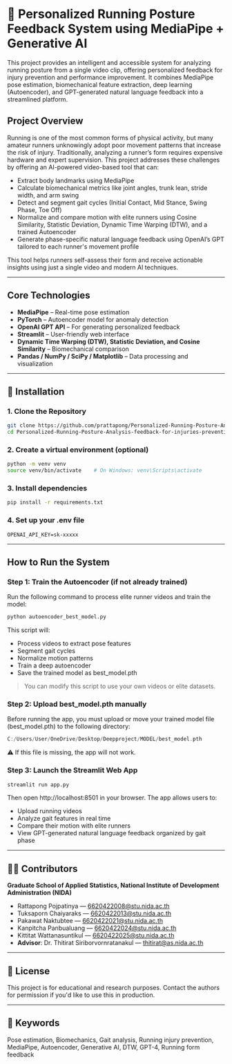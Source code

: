 
# 🏃 Personalized Running Posture Feedback System using MediaPipe + Generative AI

This project provides an intelligent and accessible system for analyzing running posture from a single video clip, offering personalized feedback for injury prevention and performance improvement. It combines MediaPipe pose estimation, biomechanical feature extraction, deep learning (Autoencoder), and GPT-generated natural language feedback into a streamlined platform.

## Project Overview

Running is one of the most common forms of physical activity, but many amateur runners unknowingly adopt poor movement patterns that increase the risk of injury. Traditionally, analyzing a runner’s form requires expensive hardware and expert supervision. This project addresses these challenges by offering an AI-powered video-based tool that can:

- Extract body landmarks using MediaPipe
- Calculate biomechanical metrics like joint angles, trunk lean, stride width, and arm swing
- Detect and segment gait cycles (Initial Contact, Mid Stance, Swing Phase, Toe Off)
- Normalize and compare motion with elite runners using Cosine Similarity, Statistic Deviation, Dynamic Time Warping (DTW), and a trained Autoencoder
- Generate phase-specific natural language feedback using OpenAI’s GPT tailored to each runner's movement profile

This tool helps runners self-assess their form and receive actionable insights using just a single video and modern AI techniques.

---

## Core Technologies

- **MediaPipe** – Real-time pose estimation
- **PyTorch** – Autoencoder model for anomaly detection
- **OpenAI GPT API** – For generating personalized feedback
- **Streamlit** – User-friendly web interface
- **Dynamic Time Warping (DTW), Statistic Deviation, and Cosine Similarity** – Biomechanical comparison
- **Pandas / NumPy / SciPy / Matplotlib** – Data processing and visualization

---

## 🔧 Installation

### 1. Clone the Repository

```bash
git clone https://github.com/prattapong/Personalized-Running-Posture-Analysis-feedback-for-injuries-prevention-using-MediaPipe.git
cd Personalized-Running-Posture-Analysis-feedback-for-injuries-prevention-using-MediaPipe
```

### 2. Create a virtual environment (optional)

```bash
python -m venv venv
source venv/bin/activate    # On Windows: venv\Scripts\activate
```

### 3. Install dependencies

```bash
pip install -r requirements.txt
```

### 4. Set up your .env file

```
OPENAI_API_KEY=sk-xxxxx
```

---

## How to Run the System

### Step 1: Train the Autoencoder (if not already trained)

Run the following command to process elite runner videos and train the model:

```bash
python autoencoder_best_model.py
```

This script will:
- Process videos to extract pose features
- Segment gait cycles
- Normalize motion patterns
- Train a deep autoencoder
- Save the trained model as best_model.pth

> You can modify this script to use your own videos or elite datasets.

### Step 2: Upload best_model.pth manually

Before running the app, you must upload or move your trained model file (best_model.pth) to the following directory:

```swift
C:/Users/User/OneDrive/Desktop/Deepproject/MODEL/best_model.pth
```
⚠️ If this file is missing, the app will not work.

### Step 3: Launch the Streamlit Web App

```bash
streamlit run app.py
```

Then open http://localhost:8501 in your browser.
The app allows users to:
- Upload running videos
- Analyze gait features in real time
- Compare their motion with elite runners
- View GPT-generated natural language feedback organized by gait phase

---

## 🧑‍💻 Contributors

**Graduate School of Applied Statistics, National Institute of Development Administration (NIDA)**
- Rattapong Pojpatinya — 6620422008@stu.nida.ac.th
- Tuksaporn Chaiyaraks — 6620422013@stu.nida.ac.th
- Pakawat Naktubtee — 6620422021@stu.nida.ac.th
- Kanpitcha Panbualuang — 6620422024@stu.nida.ac.th
- Kittitat Wattanasuntikul — 6620422025@stu.nida.ac.th
- **Advisor**: Dr. Thitirat Siriborvornratanakul — thitirat@as.nida.ac.th

---

## 📜 License

This project is for educational and research purposes. Contact the authors for permission if you'd like to use this in production.

---

## 🔑 Keywords
Pose estimation, Biomechanics, Gait analysis, Running injury prevention, MediaPipe, Autoencoder, Generative AI, DTW, GPT-4, Running form feedback

